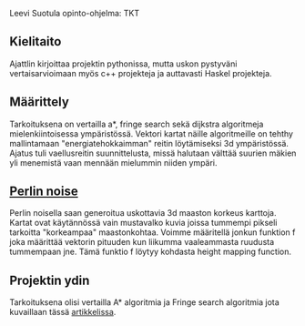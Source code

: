 Leevi Suotula opinto-ohjelma: TKT
## Kielitaito
Ajattlin kirjoittaa projektin pythonissa, mutta uskon pystyväni vertaisarvioimaan myös c++ projekteja ja auttavasti Haskel projekteja.

## Määrittely
Tarkoituksena on vertailla a*, fringe search sekä dijkstra algoritmeja mielenkiintoisessa ympäristössä.
Vektori kartat näille algoritmeille on tehthy mallintamaan "energiatehokkaimman" reitin löytämiseksi 3d ympäristössä.
Ajatus tuli vaellusreitin suunnittelusta, missä halutaan välttää suurien mäkien yli menemistä vaan mennään mielummin niiden  ympäri.

## [Perlin noise](https://en.wikipedia.org/wiki/Perlin_noise)
Perlin noisella saan generoitua uskottavia 3d maaston korkeus karttoja.
Kartat ovat käytännössä vain mustavalko kuvia joissa tummempi pikseli tarkoitta "korkeampaa" maastonkohtaa.
Voimme määritellä jonkun funktion f joka määrittää vektorin pituuden kun liikumma vaaleammasta ruudusta tummempaan jne.
Tämä funktio f löytyy kohdasta height mapping function.

## Projektin ydin
Tarkoituksena olisi vertailla A* algoritmia ja Fringe search algoritmia jota kuvaillaan tässä [artikkelissa](https://webdocs.cs.ualberta.ca/~holte/Publications/fringe.pdf). 